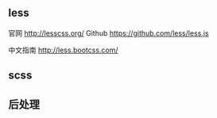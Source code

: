 less
----

官网 http://lesscss.org/  Github https://github.com/less/less.js

中文指南 http://less.bootcss.com/

scss
-----


后处理
-------
